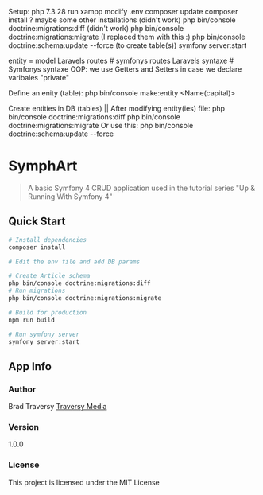 Setup:
php 7.3.28
run xampp
modify .env
composer update
composer install ?
maybe some other installations
(didn't work) php bin/console doctrine:migrations:diff
(didn't work) php bin/console doctrine:migrations:migrate
(I replaced them with this :) php bin/console doctrine:schema:update --force (to create table(s))
symfony server:start


entity = model
Laravels routes # symfonys routes
Laravels syntaxe # Symfonys syntaxe
OOP: we use Getters and Setters in case we declare varibales "private"


Define an enity (table):
php bin/console make:entity <Name(capital)>

Create entities in DB (tables) || After modifying entity(ies) file:
php bin/console doctrine:migrations:diff
php bin/console doctrine:migrations:migrate
Or use this: php bin/console doctrine:schema:update --force


# SymphArt

> A basic Symfony 4 CRUD application used in the tutorial series "Up & Running With Symfony 4"

## Quick Start

``` bash
# Install dependencies
composer install

# Edit the env file and add DB params

# Create Article schema
php bin/console doctrine:migrations:diff
# Run migrations
php bin/console doctrine:migrations:migrate

# Build for production
npm run build

# Run symfony server 
symfony server:start

```

## App Info

### Author

Brad Traversy
[Traversy Media](http://www.traversymedia.com)

### Version

1.0.0

### License

This project is licensed under the MIT License
